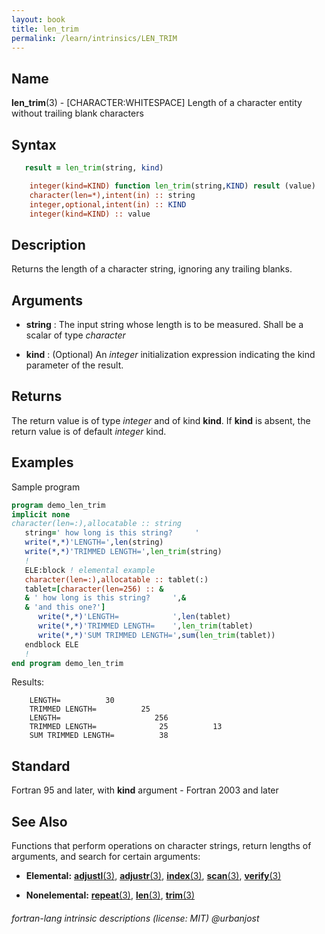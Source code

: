 ```yaml
---
layout: book
title: len_trim
permalink: /learn/intrinsics/LEN_TRIM
---
```

## __Name__

__len\_trim__(3) - \[CHARACTER:WHITESPACE\] Length of a character entity without trailing blank characters

## __Syntax__
```fortran
   result = len_trim(string, kind)

    integer(kind=KIND) function len_trim(string,KIND) result (value)
    character(len=*),intent(in) :: string
    integer,optional,intent(in) :: KIND
    integer(kind=KIND) :: value
```
## __Description__

Returns the length of a character string, ignoring any trailing blanks.

## __Arguments__

  - __string__
    : The input string whose length is to be measured.
    Shall be a scalar of type _character_

  - __kind__
    : (Optional) An _integer_ initialization expression indicating the kind
    parameter of the result.

## __Returns__

The return value is of type _integer_ and of kind __kind__. If __kind__ is absent,
the return value is of default _integer_ kind.

## __Examples__

Sample program

```fortran
program demo_len_trim
implicit none
character(len=:),allocatable :: string
   string=' how long is this string?     '
   write(*,*)'LENGTH=',len(string)
   write(*,*)'TRIMMED LENGTH=',len_trim(string)
   !
   ELE:block ! elemental example
   character(len=:),allocatable :: tablet(:)
   tablet=[character(len=256) :: &
   & ' how long is this string?     ',&
   & 'and this one?']
      write(*,*)'LENGTH=            ',len(tablet)
      write(*,*)'TRIMMED LENGTH=    ',len_trim(tablet)
      write(*,*)'SUM TRIMMED LENGTH=',sum(len_trim(tablet))
   endblock ELE
   !
end program demo_len_trim
```
Results:
```
    LENGTH=          30
    TRIMMED LENGTH=          25
    LENGTH=                     256
    TRIMMED LENGTH=              25          13
    SUM TRIMMED LENGTH=          38
```
## __Standard__

Fortran 95 and later, with __kind__ argument - Fortran 2003
and later

## __See Also__

Functions that perform operations on character strings, return lengths
of arguments, and search for certain arguments:

  - __Elemental:__
    [__adjustl__(3)](ADJUSTL),
    [__adjustr__(3)](ADJUSTR),
    [__index__(3)](INDEX),
    [__scan__(3)](SCAN),
    [__verify__(3)](VERIFY)

  - __Nonelemental:__
    [__repeat__(3)](REPEAT),
    [__len__(3)](LEN),
    [__trim__(3)](TRIM)

###### fortran-lang intrinsic descriptions (license: MIT) @urbanjost
